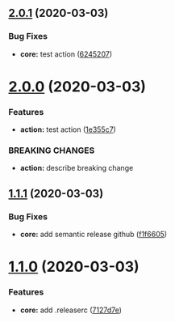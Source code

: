 ## [2.0.1](https://github.com/diogobiz/embed-youtube-stream/compare/v2.0.0...v2.0.1) (2020-03-03)


### Bug Fixes

* **core:** test action ([6245207](https://github.com/diogobiz/embed-youtube-stream/commit/6245207d617ffe752562fbbd318d1c53499062de))

# [2.0.0](https://github.com/diogobiz/embed-youtube-stream/compare/v1.1.1...v2.0.0) (2020-03-03)


### Features

* **action:** test action ([1e355c7](https://github.com/diogobiz/embed-youtube-stream/commit/1e355c77229087b77103815714b7c24d357095e6))


### BREAKING CHANGES

* **action:** describe breaking change

## [1.1.1](https://github.com/diogobiz/embed-youtube-stream/compare/v1.1.0...v1.1.1) (2020-03-03)


### Bug Fixes

* **core:** add semantic release github ([f1f6605](https://github.com/diogobiz/embed-youtube-stream/commit/f1f6605e5dceb9c33d768f079405a68ce22039e4))

# [1.1.0](https://github.com/diogobiz/embed-youtube-stream/compare/v1.0.0...v1.1.0) (2020-03-03)


### Features

* **core:** add .releaserc ([7127d7e](https://github.com/diogobiz/embed-youtube-stream/commit/7127d7e0e3d0cd99016c769333e693d42de8feed))
